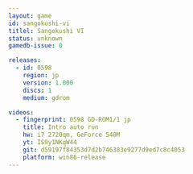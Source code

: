 ```yaml
---
layout: game
id: sangokushi-vi
titlel: Sangokushi VI
status: unknown
gamedb-issue: 0

releases:
  - id: 0598
    region: jp
    version: 1.000
    discs: 1
    medium: gdrom

videos:
  - fingerprint: 0598 GD-ROM1/1 jp
    title: Intro auto run
    hw: i7 2720qm, GeForce 540M
    yt: IS9y1NKqW44
    git: d59197f84353d7d2b746383e9277d9ed7c8c4053
    platform: win86-release
---
```

